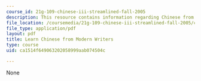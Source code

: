 ```yaml
---
course_id: 21g-109-chinese-iii-streamlined-fall-2005
description: This resource contains information regarding Chinese from modern writers.
file_location: /coursemedia/21g-109-chinese-iii-streamlined-fall-2005/ca1514f649063202058999aab074504c_MIT21G_109F05_bjwbprevwft.pdf
file_type: application/pdf
layout: pdf
title: Learn Chinese from Modern Writers
type: course
uid: ca1514f649063202058999aab074504c

---
```

None